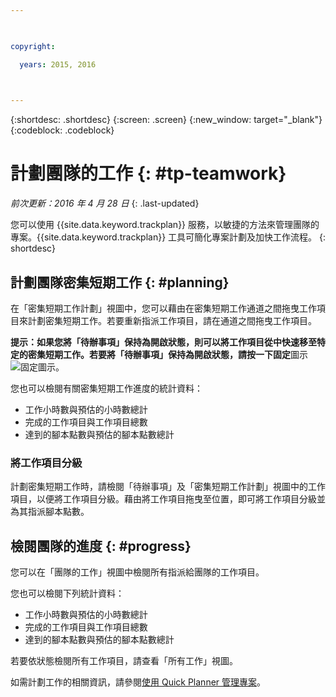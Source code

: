 ```yaml
---

 

copyright:

  years: 2015, 2016

 

---
```


{:shortdesc: .shortdesc}
{:screen: .screen}
{:new_window: target="_blank"}
{:codeblock: .codeblock}

# 計劃團隊的工作 {: #tp-teamwork}  

*前次更新：2016 年 4 月 28 日*
{: .last-updated}

您可以使用 {{site.data.keyword.trackplan}} 服務，以敏捷的方法來管理團隊的專案。{{site.data.keyword.trackplan}} 工具可簡化專案計劃及加快工作流程。
{: shortdesc}

## 計劃團隊密集短期工作 {: #planning}
在「密集短期工作計劃」視圖中，您可以藉由在密集短期工作通道之間拖曳工作項目來計劃密集短期工作。若要重新指派工作項目，請在通道之間拖曳工作項目。  

**提示：**如果您將「待辦事項」保持為開啟狀態，則可以將工作項目從中快速移至特定的密集短期工作。若要將「待辦事項」保持為開啟狀態，請按一下**固定**圖示 <img  class="inline" src="./images/pin.gif" alt="固定圖示">。

您也可以檢閱有關密集短期工作進度的統計資料：
- 工作小時數與預估的小時數總計
- 完成的工作項目與工作項目總數
- 達到的腳本點數與預估的腳本點數總計

### 將工作項目分級
計劃密集短期工作時，請檢閱「待辦事項」及「密集短期工作計劃」視圖中的工作項目，以便將工作項目分級。藉由將工作項目拖曳至位置，即可將工作項目分級並為其指派腳本點數。

## 檢閱團隊的進度 {: #progress}
您可以在「團隊的工作」視圖中檢閱所有指派給團隊的工作項目。

您也可以檢閱下列統計資料：
- 工作小時數與預估的小時數總計
- 完成的工作項目與工作項目總數
- 達到的腳本點數與預估的腳本點數總計

若要依狀態檢閱所有工作項目，請查看「所有工作」視圖。

如需計劃工作的相關資訊，請參閱[使用 Quick Planner 管理專案](http://www.ibm.com/support/knowledgecenter/SSYMRC_6.0.1/com.ibm.team.concert.tutorial.doc/topics/tut_quick_planner_lesson.html)。
